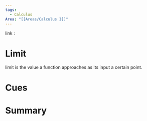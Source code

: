 ```yaml
---
tags:
  - Calculus
Area: "[[Areas/Calculus I]]"
---
```

link : 
# Limit
limit is the value a function approaches as its input a certain point.
# Cues
# Summary
```

```